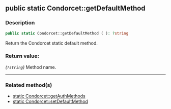 ## public static Condorcet::getDefaultMethod

### Description    

```php
public static Condorcet::getDefaultMethod ( ): ?string
```

Return the Condorcet static default method.
    

### Return value:   

*(```?string```)* Method name.


---------------------------------------

### Related method(s)      

* [static Condorcet::getAuthMethods](/Docs/ApiReferences/Condorcet%20Class/public%20static%20Condorcet--getAuthMethods.md)    
* [static Condorcet::setDefaultMethod](/Docs/ApiReferences/Condorcet%20Class/public%20static%20Condorcet--setDefaultMethod.md)    
